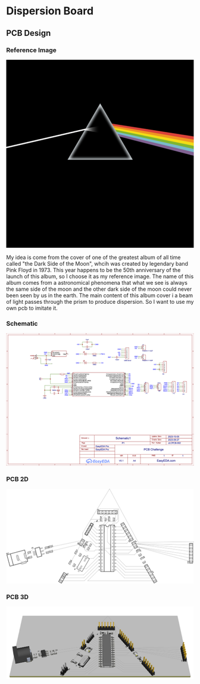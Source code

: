 # Dispersion Board

## PCB Design

### Reference Image

![the dark side of the moon](./images/TheDarkSideOfTheMoon.png)

My idea is come from the cover of one of the greatest album of all time called "the Dark Side of the Moon", whcih was created by legendary band Pink Floyd in 1973. This year happens to be the 50th anniversary of the launch of this album, so I choose it as my reference image. The name of this album comes from a astronomical phenomena that what we see is always the same side of the moon and the other dark side of the moon could never been seen by us in the earth. The main content of this album cover i a beam of light passes through the prism to produce dispersion. So I want to use my own pcb to imitate it.

### Schematic

![Schematic](./images/Schematic.png)

### PCB 2D

![PCB2D](./images/2D.png)

### PCB 3D

![PCB3D](./images/3D.png)
